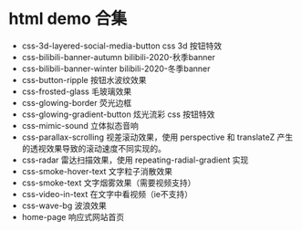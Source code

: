 # html demo 合集

* css-3d-layered-social-media-button css 3d 按钮特效
* css-bilibili-banner-autumn bilibili-2020-秋季banner 
* css-bilibili-banner-winter bilibili-2020-冬季banner 
* css-button-ripple 按钮水波纹效果
* css-frosted-glass 毛玻璃效果
* css-glowing-border 荧光边框
* css-glowing-gradient-button 炫光流彩 css 按钮特效
* css-mimic-sound 立体拟态音响
* css-parallax-scrolling 视差滚动效果，使用 perspective 和 translateZ 产生的透视效果导致的滚动速度不同实现的。 
* css-radar 雷达扫描效果，使用 repeating-radial-gradient 实现
* css-smoke-hover-text 文字粒子消散效果 
* css-smoke-text 文字烟雾效果（需要视频支持）
* css-video-in-text 在文字中看视频（ie不支持）
* css-wave-bg 波浪效果
* home-page 响应式网站首页